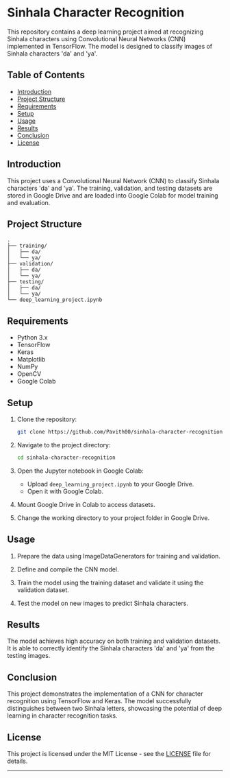
# Sinhala Character Recognition

This repository contains a deep learning project aimed at recognizing Sinhala characters using Convolutional Neural Networks (CNN) implemented in TensorFlow. The model is designed to classify images of Sinhala characters 'da' and 'ya'.

## Table of Contents

- [Introduction](#introduction)
- [Project Structure](#project-structure)
- [Requirements](#requirements)
- [Setup](#setup)
- [Usage](#usage)
- [Results](#results)
- [Conclusion](#conclusion)
- [License](#license)

## Introduction

This project uses a Convolutional Neural Network (CNN) to classify Sinhala characters 'da' and 'ya'. The training, validation, and testing datasets are stored in Google Drive and are loaded into Google Colab for model training and evaluation.

## Project Structure

```
.
├── training/
│   ├── da/
│   └── ya/
├── validation/
│   ├── da/
│   └── ya/
├── testing/
│   ├── da/
│   └── ya/
└── deep_learning_project.ipynb
```

## Requirements

- Python 3.x
- TensorFlow
- Keras
- Matplotlib
- NumPy
- OpenCV
- Google Colab

## Setup

1. Clone the repository:

    ```sh
    git clone https://github.com/Pavith00/sinhala-character-recognition.git
    ```

2. Navigate to the project directory:

    ```sh
    cd sinhala-character-recognition
    ```

3. Open the Jupyter notebook in Google Colab:

    - Upload `deep_learning_project.ipynb` to your Google Drive.
    - Open it with Google Colab.

4. Mount Google Drive in Colab to access datasets.

5. Change the working directory to your project folder in Google Drive.

## Usage

1. Prepare the data using ImageDataGenerators for training and validation.

2. Define and compile the CNN model.

3. Train the model using the training dataset and validate it using the validation dataset.

4. Test the model on new images to predict Sinhala characters.

## Results

The model achieves high accuracy on both training and validation datasets. It is able to correctly identify the Sinhala characters 'da' and 'ya' from the testing images.

## Conclusion

This project demonstrates the implementation of a CNN for character recognition using TensorFlow and Keras. The model successfully distinguishes between two Sinhala letters, showcasing the potential of deep learning in character recognition tasks.

## License

This project is licensed under the MIT License - see the [LICENSE](LICENSE) file for details.

---
